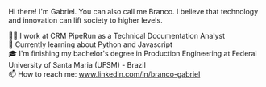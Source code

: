 Hi there! I'm Gabriel. You can also call me Branco. I believe that technology and innovation can lift society to higher levels.<br>

👨‍💻 I work at CRM PipeRun as a Technical Documentation Analyst<br>
🌱 Currently learning about Python and Javascript<br>
🎓 I'm finishing my bachelor's degree in Production Engineering at Federal University of Santa Maria (UFSM) - Brazil<br>
📫 How to reach me: www.linkedin.com/in/branco-gabriel<br>
